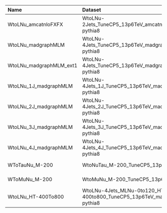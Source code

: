 | Name                    | Dataset                                                                  | Summer23 Request              | Status                            |
|:------------------------|:-------------------------------------------------------------------------|:------------------------------|:----------------------------------|
| WtoLNu_amcatnloFXFX     | WtoLNu-2Jets_TuneCP5_13p6TeV_amcatnloFXFX-pythia8                        | NONE                          | $${\color{red}\textbf{MISSING}}$$ |
| WtoLNu_madgraphMLM      | WtoLNu-4Jets_TuneCP5_13p6TeV_madgraphMLM-pythia8                         | GEN-Run3Summer23wmLHEGS-00317 | $${\color{green}\textbf{DONE}}$$  |
| WtoLNu_madgraphMLM_ext1 | WtoLNu-4Jets_TuneCP5_13p6TeV_madgraphMLM-pythia8                         | GEN-Run3Summer23wmLHEGS-00317 | $${\color{green}\textbf{DONE}}$$  |
| WtoLNu_1J_madgraphMLM   | WtoLNu-4Jets_1J_TuneCP5_13p6TeV_madgraphMLM-pythia8                      | GEN-Run3Summer23wmLHEGS-00318 | $${\color{green}\textbf{DONE}}$$  |
| WtoLNu_2J_madgraphMLM   | WtoLNu-4Jets_2J_TuneCP5_13p6TeV_madgraphMLM-pythia8                      | GEN-Run3Summer23wmLHEGS-00319 | $${\color{green}\textbf{DONE}}$$  |
| WtoLNu_3J_madgraphMLM   | WtoLNu-4Jets_3J_TuneCP5_13p6TeV_madgraphMLM-pythia8                      | GEN-Run3Summer23wmLHEGS-00320 | $${\color{green}\textbf{DONE}}$$  |
| WtoLNu_4J_madgraphMLM   | WtoLNu-4Jets_4J_TuneCP5_13p6TeV_madgraphMLM-pythia8                      | GEN-Run3Summer23wmLHEGS-00321 | $${\color{green}\textbf{DONE}}$$  |
| WToTauNu_M-200          | WtoNuTau_M-200_TuneCP5_13p6TeV_pythia8                                   | TAU-Run3Summer23GS-00011      | $${\color{green}\textbf{DONE}}$$  |
| WToMuNu_M-200           | WtoMuNu_M-200_TuneCP5_13p6TeV_pythia8                                    | TAU-Run3Summer23GS-00010      | $${\color{green}\textbf{DONE}}$$  |
| WtoLNu_HT-400To800      | WtoLNu-4Jets_MLNu-0to120_HT-400to800_TuneCP5_13p6TeV_madgraphMLM-pythia8 | GEN-Run3Summer23wmLHEGS-00297 | $${\color{green}\textbf{DONE}}$$  |